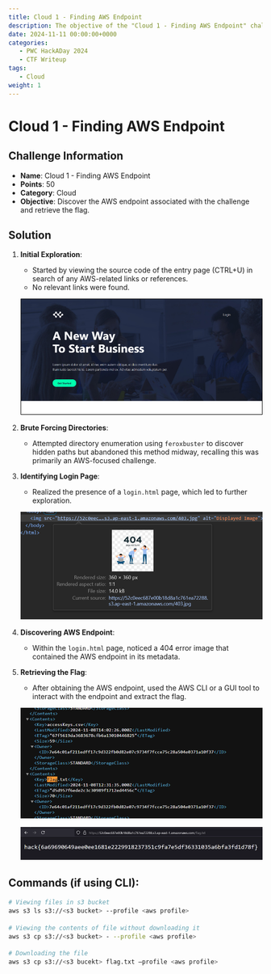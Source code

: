 ```yaml
---
title: Cloud 1 - Finding AWS Endpoint
description: The objective of the "Cloud 1 - Finding AWS Endpoint" challenge is to discover the AWS endpoint associated with the challenge and retrieve the flag.
date: 2024-11-11 00:00:00+0000
categories:
   - PWC HackADay 2024
   - CTF Writeup
tags:
   - Cloud
weight: 1     
---
```

# Cloud 1 - Finding AWS Endpoint

## Challenge Information
- **Name**: Cloud 1 - Finding AWS Endpoint
- **Points**: 50
- **Category**: Cloud
- **Objective**: Discover the AWS endpoint associated with the challenge and retrieve the flag.

## Solution

1. **Initial Exploration**:
   - Started by viewing the source code of the entry page (CTRL+U) in search of any AWS-related links or references.
   - No relevant links were found.

   ![No Links Found](image.png)

2. **Brute Forcing Directories**:
   - Attempted directory enumeration using `feroxbuster` to discover hidden paths but abandoned this method midway, recalling this was primarily an AWS-focused challenge.

3. **Identifying Login Page**:
   - Realized the presence of a `login.html` page, which led to further exploration.


   ![Found Login Page](image-1.png)

4. **Discovering AWS Endpoint**:
   - Within the `login.html` page, noticed a 404 error image that contained the AWS endpoint in its metadata.

5. **Retrieving the Flag**:
   - After obtaining the AWS endpoint, used the AWS CLI or a GUI tool to interact with the endpoint and extract the flag.


   ![Found Flag](image-2.png)


   ![Flag](image-3.png)

## Commands (if using CLI):
```bash
# Viewing files in s3 bucket
aws s3 ls s3://<s3 bucket> --profile <aws profile>

# Viewing the contents of file without downloading it
aws s3 cp s3://<s3 bucket> - --profile <aws profile>

# Downloading the file
aws s3 cp s3://<s3 bucekt> flag.txt –profile <aws profile>
```
